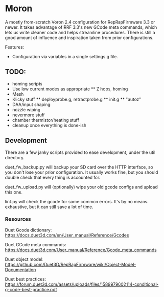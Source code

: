 # Moron

A mostly from-scratch Voron 2.4 configuration for RepRapFirmware 3.3 or newer.
It takes advantage of RRF 3.3's new GCode meta commands, which lets us write cleaner code and helps streamline procedures.
There is still a good amount of influence and inspiration taken from prior configurations.

Features:
* Configuration via variables in a single settings.g file.

## TODO:

* homing scripts
* Use low current modes as appropriate
** Z hops, homing
* Mesh
* Klicky stuff
** deployprobe.g, retractprobe.g
** init.g
** "autoz"
* DAA/input shaping
* nozzle wiping
* nevermore stuff
* chamber thermistor/heating stuff  
* cleanup once everything is done-ish

## Development

There are a few janky scripts provided to ease development, under the util directory.

duet_fw_backup.py will backup your SD card over the HTTP interface, so you don't lose your prior configuration.
It usually works fine, but you should double check that every thing is accounted for.

duet_fw_upload.py will (optionally) wipe your old gcode configs and upload this one.

lint.py will check the gcode for some common errors. It's by no means exhaustive, but it can still save a lot of time.

### Resources

Duet Gcode dictionary: https://docs.duet3d.com/en/User_manual/Reference/Gcodes

Duet GCode meta commands: https://docs.duet3d.com/User_manual/Reference/Gcode_meta_commands

Duet object model: https://github.com/Duet3D/RepRapFirmware/wiki/Object-Model-Documentation

Duet best practices: https://forum.duet3d.com/assets/uploads/files/1589979002114-conditional-g-code-best-practice.pdf